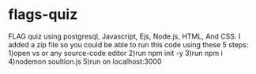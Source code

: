 # flags-quiz
FLAG quiz using postgresql, Javascript, Ejs, Node.js, HTML, And CSS. I added a zip file so you could be able to run this code using these 5 steps: 1)open vs or any source-code editor 2)run npm init -y 3)run npm i 4)nodemon soultion.js 5)run on localhost:3000
